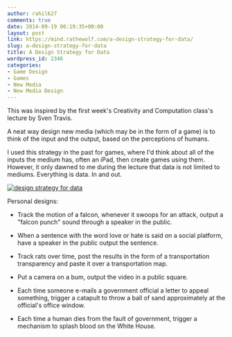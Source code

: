 ```yaml
---
author: rahil627
comments: true
date: 2014-09-19 06:19:35+00:00
layout: post
link: https://mind.rathewolf.com/a-design-strategy-for-data/
slug: a-design-strategy-for-data
title: A Design Strategy for Data
wordpress_id: 2346
categories:
- Game Design
- Games
- New Media
- New Media Design
---
```


This was inspired by the first week's Creativity and Computation class's lecture by Sven Travis.

A neat way design new media (which may be in the form of a game) is to think of the input and the output, based on the perceptions of humans.

I used this strategy in the past for games, where I'd think about all of the inputs the medium has, often an iPad, then create games using them. However, it only dawned to me during the lecture that data is not limited to mediums. Everything is data. In and out.


[![design strategy for data](https://mind.rathewolf.com/wp-content/uploads/2014/09/design-strategy-for-data.svg)](https://mind.rathewolf.com/wp-content/uploads/2014/09/design-strategy-for-data.svg)


Personal designs:



	
  * Track the motion of a falcon, whenever it swoops for an attack, output a "falcon punch" sound through a speaker in the public.

	
  * When a sentence with the word love or hate is said on a social platform, have a speaker in the public output the sentence.

	
  * Track rats over time, post the results in the form of a transportation transparency and paste it over a transportation map.

	
  * Put a camera on a bum, output the video in a public square.

	
  * Each time someone e-mails a government official a letter to appeal something, trigger a catapult to throw a ball of sand approximately at the official's office window.

	
  * Each time a human dies from the fault of government, trigger a mechanism to splash blood on the White House.


